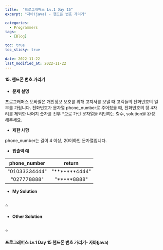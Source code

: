 ```yaml
---
title:  "프로그래머스 Lv.1 Day 15"
excerpt: "자바(java) - 핸드폰 번호 가리기"

categories:
  - Programmers
tags:
  - [Blog]

toc: true
toc_sticky: true
 
date: 2022-11-22
last_modified_at: 2022-11-22
---
```


#### 15. 핸드폰 번호 가리기




- **문제 설명** 

프로그래머스 모바일은 개인정보 보호를 위해 고지서를 보낼 때 고객들의 전화번호의 일부를 가립니다.
전화번호가 문자열 phone_number로 주어졌을 때, 전화번호의 뒷 4자리를 제외한 나머지 숫자를 전부 *으로 가린 문자열을 리턴하는 함수, solution을 완성해주세요.

- **제한 사항**

phone_number는 길이 4 이상, 20이하인 문자열입니다.

- **입출력 예**

|**phone_number**|**return**|
|:---:|:---:|
|"01033334444"|"*******4444"|
|"027778888"|"*****8888"|


- **My Solution**

```java

```
⭐


- **Other Solution**

```java

```
⭐

**프로그래머스 Lv.1 Day 15 핸드폰 번호 가리기- 자바(java)**